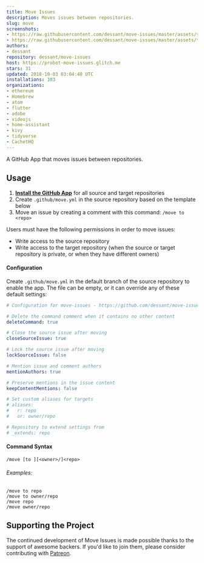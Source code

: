 ```yaml
---
title: Move Issues
description: Moves issues between repositories.
slug: move
screenshots:
- https://raw.githubusercontent.com/dessant/move-issues/master/assets/source-issue.png
- https://raw.githubusercontent.com/dessant/move-issues/master/assets/target-issue.png
authors:
- dessant
repository: dessant/move-issues
host: https://probot-move-issues.glitch.me
stars: 31
updated: 2018-10-03 03:04:40 UTC
installations: 103
organizations:
- ethereum
- Homebrew
- atom
- flutter
- adobe
- videojs
- home-assistant
- kivy
- tidyverse
- CachetHQ
---
```


A GitHub App that moves issues between repositories.

## Usage

1. **[Install the GitHub App](https://github.com/apps/move)**
   for all source and target repositories
2. Create `.github/move.yml` in the source repository based on the template below
3. Move an issue by creating a comment with this command: `/move to <repo>`

Users must have the following permissions in order to move issues:

* Write access to the source repository
* Write access to the target repository (when the source or target repository
  is private, or when they have different owners)

#### Configuration

Create `.github/move.yml` in the default branch of the source repository
to enable the app. The file can be empty, or it can override any of these
default settings:

```yaml
# Configuration for move-issues - https://github.com/dessant/move-issues

# Delete the command comment when it contains no other content
deleteCommand: true

# Close the source issue after moving
closeSourceIssue: true

# Lock the source issue after moving
lockSourceIssue: false

# Mention issue and comment authors
mentionAuthors: true

# Preserve mentions in the issue content
keepContentMentions: false

# Set custom aliases for targets
# aliases:
#   r: repo
#   or: owner/repo

# Repository to extend settings from
# _extends: repo
```

#### Command Syntax

```
/move [to ][<owner>/]<repo>
```

###### Examples:

```
/move to repo
/move to owner/repo
/move repo
/move owner/repo
```

## Supporting the Project

The continued development of Move Issues is made possible
thanks to the support of awesome backers. If you'd like to join them,
please consider contributing with [Patreon](https://www.patreon.com/dessant).
